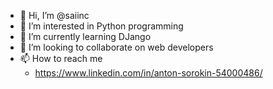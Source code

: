 - 👋 Hi, I’m @saiinc
- 👀 I’m interested in Python programming
- 🌱 I’m currently learning DJango
- 💞️ I’m looking to collaborate on web developers
- 📫 How to reach me 
  - https://www.linkedin.com/in/anton-sorokin-54000486/
<!---
saiinc/saiinc is a ✨ special ✨ repository because its `README.md` (this file) appears on your GitHub profile.
You can click the Preview link to take a look at your changes.
--->
